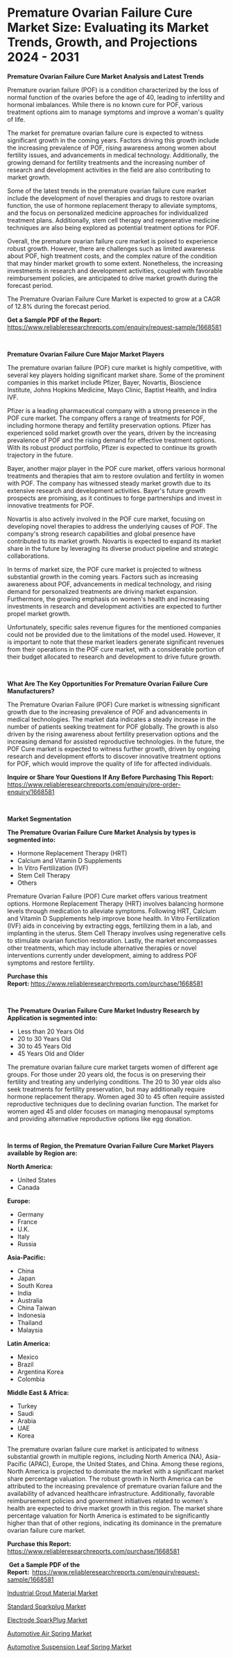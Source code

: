 <p><h1>Premature Ovarian Failure Cure Market Size: Evaluating its Market Trends, Growth, and Projections 2024 - 2031</h1></p><p><strong>Premature Ovarian Failure Cure Market Analysis and Latest Trends</strong></p>
<p><p>Premature ovarian failure (POF) is a condition characterized by the loss of normal function of the ovaries before the age of 40, leading to infertility and hormonal imbalances. While there is no known cure for POF, various treatment options aim to manage symptoms and improve a woman's quality of life.</p><p>The market for premature ovarian failure cure is expected to witness significant growth in the coming years. Factors driving this growth include the increasing prevalence of POF, rising awareness among women about fertility issues, and advancements in medical technology. Additionally, the growing demand for fertility treatments and the increasing number of research and development activities in the field are also contributing to market growth.</p><p>Some of the latest trends in the premature ovarian failure cure market include the development of novel therapies and drugs to restore ovarian function, the use of hormone replacement therapy to alleviate symptoms, and the focus on personalized medicine approaches for individualized treatment plans. Additionally, stem cell therapy and regenerative medicine techniques are also being explored as potential treatment options for POF.</p><p>Overall, the premature ovarian failure cure market is poised to experience robust growth. However, there are challenges such as limited awareness about POF, high treatment costs, and the complex nature of the condition that may hinder market growth to some extent. Nonetheless, the increasing investments in research and development activities, coupled with favorable reimbursement policies, are anticipated to drive market growth during the forecast period.</p><p>The Premature Ovarian Failure Cure Market is expected to grow at a CAGR of 12.8% during the forecast period.</p></p>
<p><strong>Get a Sample PDF of the Report:&nbsp;</strong> <a href="https://www.reliableresearchreports.com/enquiry/request-sample/1668581">https://www.reliableresearchreports.com/enquiry/request-sample/1668581</a></p>
<p>&nbsp;</p>
<p><strong>Premature Ovarian Failure Cure Major Market Players</strong></p>
<p><p>The premature ovarian failure (POF) cure market is highly competitive, with several key players holding significant market share. Some of the prominent companies in this market include Pfizer, Bayer, Novartis, Bioscience Institute, Johns Hopkins Medicine, Mayo Clinic, Baptist Health, and Indira IVF.</p><p>Pfizer is a leading pharmaceutical company with a strong presence in the POF cure market. The company offers a range of treatments for POF, including hormone therapy and fertility preservation options. Pfizer has experienced solid market growth over the years, driven by the increasing prevalence of POF and the rising demand for effective treatment options. With its robust product portfolio, Pfizer is expected to continue its growth trajectory in the future.</p><p>Bayer, another major player in the POF cure market, offers various hormonal treatments and therapies that aim to restore ovulation and fertility in women with POF. The company has witnessed steady market growth due to its extensive research and development activities. Bayer's future growth prospects are promising, as it continues to forge partnerships and invest in innovative treatments for POF.</p><p>Novartis is also actively involved in the POF cure market, focusing on developing novel therapies to address the underlying causes of POF. The company's strong research capabilities and global presence have contributed to its market growth. Novartis is expected to expand its market share in the future by leveraging its diverse product pipeline and strategic collaborations.</p><p>In terms of market size, the POF cure market is projected to witness substantial growth in the coming years. Factors such as increasing awareness about POF, advancements in medical technology, and rising demand for personalized treatments are driving market expansion. Furthermore, the growing emphasis on women's health and increasing investments in research and development activities are expected to further propel market growth.</p><p>Unfortunately, specific sales revenue figures for the mentioned companies could not be provided due to the limitations of the  model used. However, it is important to note that these market leaders generate significant revenues from their operations in the POF cure market, with a considerable portion of their budget allocated to research and development to drive future growth.</p></p>
<p>&nbsp;</p>
<p><strong>What Are The Key Opportunities For Premature Ovarian Failure Cure Manufacturers?</strong></p>
<p><p>The Premature Ovarian Failure (POF) Cure market is witnessing significant growth due to the increasing prevalence of POF and advancements in medical technologies. The market data indicates a steady increase in the number of patients seeking treatment for POF globally. The growth is also driven by the rising awareness about fertility preservation options and the increasing demand for assisted reproductive technologies. In the future, the POF Cure market is expected to witness further growth, driven by ongoing research and development efforts to discover innovative treatment options for POF, which would improve the quality of life for affected individuals.</p></p>
<p><strong>Inquire or Share Your Questions If Any Before Purchasing This Report:</strong> <a href="https://www.reliableresearchreports.com/enquiry/pre-order-enquiry/1668581">https://www.reliableresearchreports.com/enquiry/pre-order-enquiry/1668581</a></p>
<p>&nbsp;</p>
<p><strong>Market Segmentation</strong></p>
<p><strong>The Premature Ovarian Failure Cure Market Analysis by types is segmented into:</strong></p>
<p><ul><li>Hormone Replacement Therapy (HRT)</li><li>Calcium and Vitamin D Supplements</li><li>In Vitro Fertilization (IVF)</li><li>Stem Cell Therapy</li><li>Others</li></ul></p>
<p><p>Premature Ovarian Failure (POF) Cure market offers various treatment options. Hormone Replacement Therapy (HRT) involves balancing hormone levels through medication to alleviate symptoms. Following HRT, Calcium and Vitamin D Supplements help improve bone health. In Vitro Fertilization (IVF) aids in conceiving by extracting eggs, fertilizing them in a lab, and implanting in the uterus. Stem Cell Therapy involves using regenerative cells to stimulate ovarian function restoration. Lastly, the market encompasses other treatments, which may include alternative therapies or novel interventions currently under development, aiming to address POF symptoms and restore fertility.</p></p>
<p><strong>Purchase this Report:&nbsp;</strong><a href="https://www.reliableresearchreports.com/purchase/1668581">https://www.reliableresearchreports.com/purchase/1668581</a></p>
<p>&nbsp;</p>
<p><strong>The Premature Ovarian Failure Cure Market Industry Research by Application is segmented into:</strong></p>
<p><ul><li>Less than 20 Years Old</li><li>20 to 30 Years Old</li><li>30 to 45 Years Old</li><li>45 Years Old and Older</li></ul></p>
<p><p>The premature ovarian failure cure market targets women of different age groups. For those under 20 years old, the focus is on preserving their fertility and treating any underlying conditions. The 20 to 30 year olds also seek treatments for fertility preservation, but may additionally require hormone replacement therapy. Women aged 30 to 45 often require assisted reproductive techniques due to declining ovarian function. The market for women aged 45 and older focuses on managing menopausal symptoms and providing alternative reproductive options like egg donation.</p></p>
<p>&nbsp;</p>
<p><strong>In terms of Region, the Premature Ovarian Failure Cure Market Players available by Region are:</strong></p>
<p>
    <p> <strong> North America: </strong>
        <ul>
            <li>United States</li>
            <li>Canada</li>
        </ul>
        </p> 
    <p> <strong> Europe: </strong>
        <ul>
            <li>Germany</li>
            <li>France</li>
            <li>U.K.</li>
            <li>Italy</li>
            <li>Russia</li>
        </ul>
        </p> 
    <p> <strong> Asia-Pacific: </strong>
        <ul>
            <li>China</li>
            <li>Japan</li>
            <li>South Korea</li>
            <li>India</li>
            <li>Australia</li>
            <li>China Taiwan</li>
            <li>Indonesia</li>
            <li>Thailand</li>
            <li>Malaysia</li>
        </ul>
        </p> 
    <p> <strong> Latin America: </strong>
        <ul>
            <li>Mexico</li>
            <li>Brazil</li>
            <li>Argentina Korea</li>
            <li>Colombia</li>
        </ul>
        </p> 
    <p> <strong> Middle East & Africa: </strong>
        <ul>
            <li>Turkey</li>
            <li>Saudi</li>
            <li>Arabia</li>
            <li>UAE</li>
            <li>Korea</li>
        </ul>
    </p>
    </p>
<p><p>The premature ovarian failure cure market is anticipated to witness substantial growth in multiple regions, including North America (NA), Asia-Pacific (APAC), Europe, the United States, and China. Among these regions, North America is projected to dominate the market with a significant market share percentage valuation. The robust growth in North America can be attributed to the increasing prevalence of premature ovarian failure and the availability of advanced healthcare infrastructure. Additionally, favorable reimbursement policies and government initiatives related to women's health are expected to drive market growth in this region. The market share percentage valuation for North America is estimated to be significantly higher than that of other regions, indicating its dominance in the premature ovarian failure cure market.</p></p>
<p><strong>Purchase this Report: </strong><a href="https://www.reliableresearchreports.com/purchase/1668581">https://www.reliableresearchreports.com/purchase/1668581</a></p>
<p>&nbsp;<strong>Get a Sample PDF of the Report:&nbsp;&nbsp;</strong><a href="https://www.reliableresearchreports.com/enquiry/request-sample/1668581">https://www.reliableresearchreports.com/enquiry/request-sample/1668581</a></p>
<p><strong></strong></p>
<p><p><a href="https://www.linkedin.com/pulse/industrial-grout-material-market-challenges-opportunities-xxu7e?trackingId=GZ0365vtGd7WKVwiR6HjfA%3D%3D">Industrial Grout Material Market</a></p><p><a href="https://www.linkedin.com/pulse/standard-sparkplug-market-furnish-information-size-share-dynamics-78fde?trackingId=9fX8WFSjXZDajRl7A5IBWw%3D%3D">Standard Sparkplug Market</a></p><p><a href="https://www.linkedin.com/pulse/electrode-sparkplug-market-challenges-opportunities-0ffze?trackingId=1M9fPMz4SEeUmU48QsNl2Q%3D%3D">Electrode SparkPlug Market</a></p><p><a href="https://www.linkedin.com/pulse/automotive-air-spring-market-size-2024-2031-global-industrial-0qzwe?trackingId=ssgLD786KUHUJd0pZBepzQ%3D%3D">Automotive Air Spring Market</a></p><p><a href="https://www.linkedin.com/pulse/automotive-suspension-leaf-spring-market-offers-provide-kvvhe?trackingId=oopRq9F5r8RXCqAxDbu%2FWA%3D%3D">Automotive Suspension Leaf Spring Market</a></p></p>